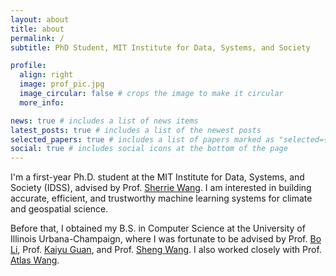 ```yaml
---
layout: about
title: about
permalink: /
subtitle: PhD Student, MIT Institute for Data, Systems, and Society

profile:
  align: right
  image: prof_pic.jpg
  image_circular: false # crops the image to make it circular
  more_info:

news: true # includes a list of news items
latest_posts: true # includes a list of the newest posts
selected_papers: true # includes a list of papers marked as "selected={true}"
social: true # includes social icons at the bottom of the page
---
```


I'm a first-year Ph.D. student at the MIT Institute for Data, Systems, and Society (IDSS), advised by Prof. [Sherrie Wang](https://sites.mit.edu/earthintelligence/). I am interested in building accurate, efficient, and trustworthy machine learning systems for climate and geospatial science.

Before that, I obtained my B.S. in Computer Science at the University of Illinois Urbana-Champaign, where I was fortunate to be advised by Prof. [Bo Li](https://aisecure.github.io/), Prof. [Kaiyu Guan](http://faculty.nres.illinois.edu/~kaiyuguan/), and Prof. [Sheng Wang](https://shengwang12.github.io/). I also worked closely with Prof. [Atlas Wang](https://vita-group.github.io/).

